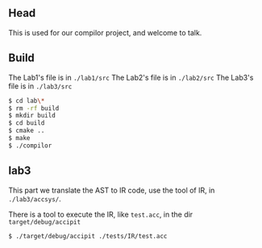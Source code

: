 ## Head
This is used for our compilor project, and welcome to talk.

## Build

The Lab1's file is in `./lab1/src`
The Lab2's file is in `./lab2/src`
The Lab3's file is in `./lab3/src`

```bash
$ cd lab\*
$ rm -rf build
$ mkdir build
$ cd build
$ cmake ..
$ make
$ ./compilor
```

## lab3
This part we translate the AST to IR code, use the tool of IR, in `./lab3/accsys/`.

There is a tool to execute the IR, like `test.acc`, in the dir `target/debug/accipit`

```bash
$ ./target/debug/accipit ./tests/IR/test.acc
```
